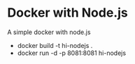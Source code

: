 # Docker with Node.js
A simple docker with node.js

* docker build -t hi-nodejs .
* docker run -d -p 8081:8081 hi-nodejs
